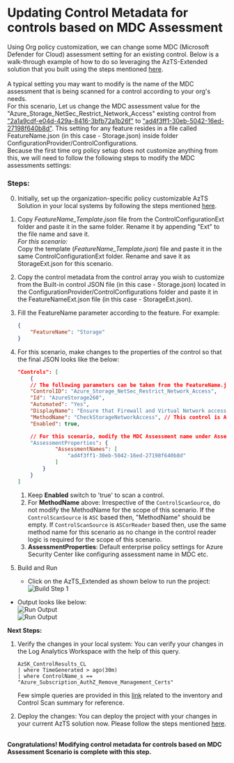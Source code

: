 # Updating Control Metadata for controls based on MDC Assessment

Using Org policy customization, we can change some MDC (Microsoft Defender for Cloud) assessment setting for an existing control. Below is a walk-through example of how to do so leveraging the AzTS-Extended solution that you built using the steps mentioned [here](./SettingUpSolution.md).
<br/>
<br/>A typical setting you may want to modify is the name of the MDC assessment that is being scanned for a control according to your org's needs. 
<br/>For this scenario, Let us change the MDC assessment value for the "Azure_Storage_NetSec_Restrict_Network_Access" existing control from ["2a1a9cdf-e04d-429a-8416-3bfb72a1b26f"](https://portal.azure.com/#blade/Microsoft_Azure_Policy/PolicyDetailBlade/definitionId/%2Fproviders%2FMicrosoft.Authorization%2FpolicyDefinitions%2F2a1a9cdf-e04d-429a-8416-3bfb72a1b26f)  to ["ad4f3ff1-30eb-5042-16ed-27198f640b8d"](https://portal.azure.com/#blade/Microsoft_Azure_Policy/PolicyDetailBlade/definitionId/%2Fproviders%2FMicrosoft.Authorization%2FpolicyDefinitions%2F34c877ad-507e-4c82-993e-3452a6e0ad3c). 
This setting for any feature resides in a file called FeatureName.json (in this case - Storage.json) inside folder ConfigurationProvider/ControlConfigurations. 
<br/>Because the first time org policy setup does not customize anything from this, we will need to follow the following steps to modify the MDC assessments settings:

### Steps:
0.  Initially, set up the organization-specific policy customizable AzTS Solution in your local systems by following the steps mentioned [here](./SettingUpSolution.md).
1. Copy _FeatureName_Template.json_ file from the ControlConfigurationExt folder and paste it in the same folder. Rename it by appending "Ext" to the file name and save it.
<br>    *For this scenario:* 
<br>    Copy the template (_FeatureName_Template.json_) file and paste it in the same ControlConfigurationExt folder. Rename and save it as StorageExt.json for this scenario. 

2. Copy the control metadata from the control array you wish to customize from the Built-in control JSON file (in this case - Storage.json) located in the ConfigurationProvider/ControlConfigurations folder and paste it in the FeatureNameExt.json file (in this case - StorageExt.json). 

3. Fill the FeatureName parameter according to the feature. For example:
    ``` JSON
    {
        "FeatureName": "Storage"
    }
    ```
<!-- 2.  Keep only the controls in the control array which you wish to customize. Remove the remaining control instances from the feature file. -->
4.  For this scenario, make changes to the properties of the control so that the final JSON looks like the below:
    ``` JSON
    "Controls": [
        {
        // The following parameters can be taken from the FeatureName.json i.e. Storage.json directly as there will no change in them for the scope of this scenario. 
        "ControlID": "Azure_Storage_NetSec_Restrict_Network_Access",
        "Id": "AzureStorage260",
        "Automated": "Yes",
        "DisplayName": "Ensure that Firewall and Virtual Network access is granted to a minimal set of trusted origins",
        "MethodName": "CheckStorageNetworkAccess", // This control is ASCorReader based so the method name remains same for the reader logic. This could be empty if the Control is MDC assessment based only. Irrespectively, do not modify the MethodName for the scope of this scenario.
        "Enabled": true,

        // For this scenario, modify the MDC Assessment name under Assessment properties as such:
        "AssessmentProperties": {
                "AssessmentNames": [
                    "ad4f3ff1-30eb-5042-16ed-27198f640b8d"
                ]
            }
        }
    ]
    ```

    1. Keep **Enabled** switch to 'true' to scan a control.
    2. For **MethodName** above: Irrespective of the `ControlScanSource`, do not modify the MethodName for the scope of this scenario. If the `ControlScanSource` is `ASC` based then, "MethodName" should be empty. If `ControlScanSource` is `ASCorReader` based then, use the same method name for this scenario as no change in the control reader logic is required for the scope of this scenario. 
    3. **AssessmentProperties**: Default enterprise policy settings for Azure Security Center like configuring assessment name in MDC etc. 

5. Build and Run
   - Click on the AzTS_Extended as shown below to run the project: <br />
      ![Build Step 1](../../Images/06_OrgPolicy_Setup_BuildStep.png)<br/>
<!-- TODO Add the SubscriptionCore file EXT added log -->
   - Output looks like below:<br/>
      ![Run Output](../../Images/06_OrgPolicy_Setup_RunStep1.png)<br />
      ![Run Output](../../Images/06_OrgPolicy_Setup_RunStep2.png)

<b>Next Steps:</b>

1. Verify the changes in your local system:
    You can verify your changes in the Log Analytics Workspace with the help of this query.
    ``` kusto
    AzSK_ControlResults_CL
    | where TimeGenerated > ago(30m)
    | where ControlName_s == "Azure_Subscription_AuthZ_Remove_Management_Certs"
    ```
    Few simple queries are provided in this [link](https://github.com/azsk/AzTS-docs/tree/main/01-Setup%20and%20getting%20started#4-log-analytics-visualization) related to the inventory and Control Scan summary for reference.


2. Deploy the changes:
You can deploy the project with your changes in your current AzTS solution now. Please follow the steps mentioned [here](./DeployInAzTS.md).

<br><b>Congratulations! Modifying control metadata for controls based on MDC Assessment Scenario is complete with this step.</b>